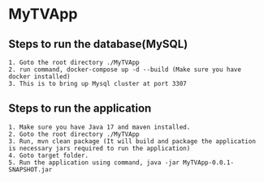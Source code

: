 # MyTVApp

## Steps to run the database(MySQL)

    1. Goto the root directory ./MyTVApp
    2. run command, docker-compose up -d --build (Make sure you have docker installed)
    3. This is to bring up Mysql cluster at port 3307

## Steps to run the application

    1. Make sure you have Java 17 and maven installed.
    2. Goto the root directory ./MyTVApp
    3. Run, mvn clean package (It will build and package the application is necessary jars required to run the application)
    4. Goto target folder.
    5. Run the application using command, java -jar MyTVApp-0.0.1-SNAPSHOT.jar
